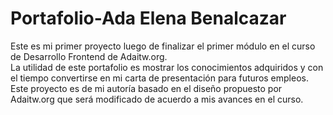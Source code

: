 # Portafolio-Ada Elena Benalcazar
Este es mi primer proyecto luego de finalizar el primer módulo en el curso de Desarrollo Frontend de Adaitw.org.
<br/>
La utilidad de este portafolio es mostrar los conocimientos adquiridos y con el tiempo convertirse en mi carta de presentación para futuros empleos.
<br/>
Este proyecto es de mi autoría basado en el diseño propuesto por Adaitw.org que será modificado de acuerdo a mis avances en el curso.
